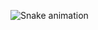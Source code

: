 

![Snake animation](https://github.com/J-Matioli/J-Matioli/blob/output/github-contribution-grid-snake.svg)

